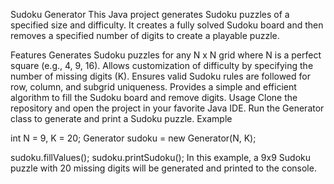 Sudoku Generator
This Java project generates Sudoku puzzles of a specified size and difficulty. It creates a fully solved Sudoku board and then removes a specified number of digits to create a playable puzzle.

Features
Generates Sudoku puzzles for any N x N grid where N is a perfect square (e.g., 4, 9, 16).
Allows customization of difficulty by specifying the number of missing digits (K).
Ensures valid Sudoku rules are followed for row, column, and subgrid uniqueness.
Provides a simple and efficient algorithm to fill the Sudoku board and remove digits.
Usage
Clone the repository and open the project in your favorite Java IDE.
Run the Generator class to generate and print a Sudoku puzzle.
Example

int N = 9, K = 20;
Generator sudoku = new Generator(N, K);

sudoku.fillValues();
sudoku.printSudoku();
In this example, a 9x9 Sudoku puzzle with 20 missing digits will be generated and printed to the console.

